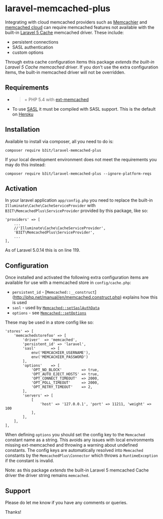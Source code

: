 # laravel-memcached-plus

Integrating with cloud memcached providers such as [Memcachier](https://www.memcachier.com/) and [memcached cloud](https://redislabs.com/memcached-cloud) can require memcached features not available with the built-in [Laravel 5 Cache](http://laravel.com/docs/5.0/cache) memcached driver. These include:

* persistent connections
* SASL authentication 
* custom options

Through extra cache configuration items this package _extends the built-in Laravel 5 Cache memcached driver_.
If you don't use the extra configuration items, the built-in memcached driver will not be overridden.

## Requirements

* >= PHP 5.4 with [ext-memcached](http://php.net/manual/en/book.memcached.php)
* To use [SASL](http://docs.php.net/manual/en/memcached.setsaslauthdata.php) it must be compiled with SASL support. This is the default on [Heroku](https://devcenter.heroku.com/articles/php-support)

## Installation

Available to install via composer, all you need to do is:

`composer require b3it/laravel-memcached-plus`

If your local development environment does not meet the requirements you may do this instead:

`composer require b3it/laravel-memcached-plus --ignore-platform-reqs`

## Activation

In your laravel application `app/config.php` you need to replace the built-in `Illuminate\Cache\CacheServiceProvider` with `B3IT\MemcachedPlus\ServiceProvider` provided by this package, like so:

```
'providers' => [
    ...
    //'Illuminate\Cache\CacheServiceProvider',
    'B3IT\MemcachedPlus\ServiceProvider',
    ...
],
```

As of Laravel 5.0.14 this is on line 119.

## Configuration

Once installed and activated the following extra configuration items are available for use with a memcached store in `config/cache.php`:

* `persistent_id` - [`Memcached::__construct`] (http://php.net/manual/en/memcached.construct.php) explains how this is used
* `sasl` - used by [`Memcached::setSaslAuthData`](http://php.net/manual/en/memcached.setsaslauthdata.php)
* `options` - see [`Memcached::setOptions`](http://php.net/manual/en/memcached.setoptions.php)

These may be used in a store config like so:

```
'stores' => [
    'memcachedstorefoo' => [
        'driver'  => 'memcached',
        'persistent_id' => 'laravel',
        'sasl'       => [
            env('MEMCACHIER_USERNAME'),
            env('MEMCACHIER_PASSWORD')
        ],
        'options'    => [
            'OPT_NO_BLOCK'         => true,
            'OPT_AUTO_EJECT_HOSTS' => true,
            'OPT_CONNECT_TIMEOUT'  => 2000,
            'OPT_POLL_TIMEOUT'     => 2000,
            'OPT_RETRY_TIMEOUT'    => 2,
        ],
        'servers' => [
            [
                'host' => '127.0.0.1', 'port' => 11211, 'weight' => 100
            ],
        ],
    ],
],
```

When defining `options` you should set the config key to the `Memcached` constant name as a string.
This avoids any issues with local environments missing ext-memcached and throwing a warning about undefined
constants. The config keys are automatically resolved into `Memcached` constants by the `MemcachedPlus\Connector`
which throws a `RuntimeException` if the constant is invalid.

Note: as this package _extends_ the built-in Laravel 5 memcached Cache driver the driver string remains `memcached`.

## Support

Please do let me know if you have any comments or queries.

Thanks!